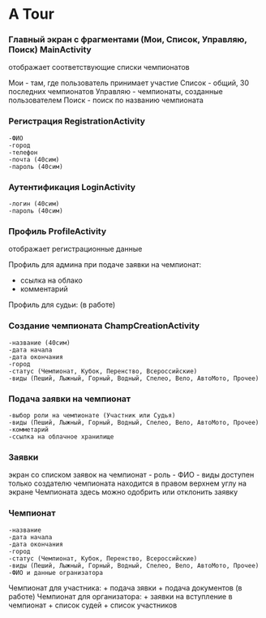 # A Tour

### Главный экран с фрагментами (Мои, Список, Управляю, Поиск) MainActivity
отображает соответствующие списки чемпионатов

Мои - там, где пользователь принимает участие
Список - общий, 30 последних чемпионатов
Управляю - чемпионаты, созданные пользователем
Поиск - поиск по названию чемпионата


### Регистрация RegistrationActivity
	-ФИО
	-город
	-телефон
	-почта (40сим)
	-пароль (40сим)

### Аутентификация LoginActivity
	-логин (40сим)
	-пароль (40сим)

### Профиль ProfileActivity
отображает регистрационные данные 

Профиль для админа при подаче заявки на чемпионат: 
+ ссылка на облако
+ комментарий

Профиль для судьи:
(в работе)


### Создание чемпионата ChampCreationActivity
	-название (40сим)
	-дата начала
	-дата окончания
	-город
	-статус (Чемпионат, Кубок, Перенство, Всероссийские)
	-виды (Пеший, Лыжный, Горный, Водный, Спелео, Вело, АвтоМото, Прочее)

### Подача заявки на чемпионат
	-выбор роли на чемпионате (Участник или Судья)
	-виды (Пеший, Лыжный, Горный, Водный, Спелео, Вело, АвтоМото, Прочее)
	-комметарий
	-ссылка на облачное хранилище

### Заявки
экран со списком заявок на чемпионат 
	- роль
	- ФИО
	- виды
доступен только создателю чемпионата
находится в правом верхнем углу на экране Чемпионата
здесь можно одобрить или отклонить заявку

### Чемпионат
	-название 
	-дата начала
	-дата окончания
	-город
	-статус (Чемпионат, Кубок, Перенство, Всероссийские)
	-виды (Пеший, Лыжный, Горный, Водный, Спелео, Вело, АвтоМото, Прочее)
	-ФИО и данные огранизатора

Чемпионат для участника:
	+ подача зявки
	+ подача документов (в работе)
Чемпионат для организатора:
	+ заявки на вступление в чемпионат
	+ список судей
	+ список участников